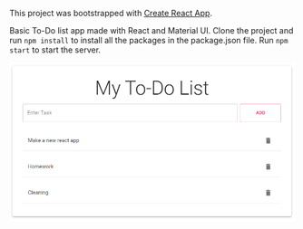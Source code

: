This project was bootstrapped with [Create React App](https://github.com/facebook/create-react-app).

Basic To-Do list app made with React and Material UI. Clone the project and run `npm install` to install all the packages in the package.json file. Run `npm start` to start the server.

<img src="todolist.png">

